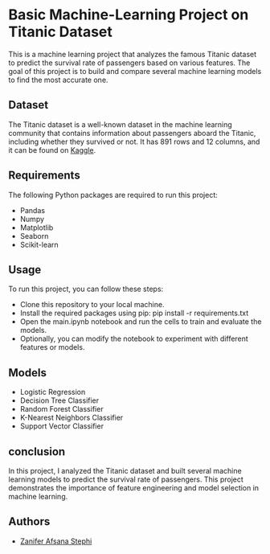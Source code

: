 
# Basic Machine-Learning Project on Titanic Dataset

This is a machine learning project that analyzes the famous Titanic dataset to predict the survival rate of passengers based on various features. The goal of this project is to build and compare several machine learning models to find the most accurate one.

## Dataset
The Titanic dataset is a well-known dataset in the machine learning community that contains information about passengers aboard the Titanic, including whether they survived or not. It has 891 rows and 12 columns, and it can be found on [Kaggle](https://www.kaggle.com/competitions/titanic/data).

## Requirements
The following Python packages are required to run this project:

- Pandas
- Numpy
- Matplotlib
- Seaborn
- Scikit-learn

## Usage
To run this project, you can follow these steps:

- Clone this repository to your local machine.
- Install the required packages using pip: pip install -r requirements.txt
- Open the main.ipynb notebook and run the cells to train and evaluate the models.
- Optionally, you can modify the notebook to experiment with different features or models.


## Models
- Logistic Regression
- Decision Tree Classifier
- Random Forest Classifier
- K-Nearest Neighbors Classifier
- Support Vector Classifier

## conclusion
In this project, I analyzed the Titanic dataset and built several machine learning models to predict the survival rate of passengers. This project demonstrates the importance of feature engineering and model selection in machine learning.

## Authors

- [Zanifer Afsana Stephi](https://github.com/zanifer)

